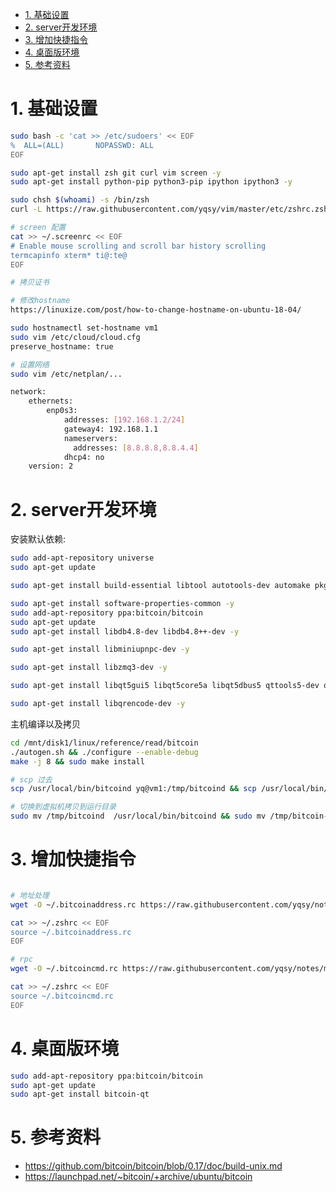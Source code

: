 
<!-- TOC -->

- [1. 基础设置](#1-基础设置)
- [2. server开发环境](#2-server开发环境)
- [3. 增加快捷指令](#3-增加快捷指令)
- [4. 桌面版环境](#4-桌面版环境)
- [5. 参考资料](#5-参考资料)

<!-- /TOC -->


<a id="markdown-1-基础设置" name="1-基础设置"></a>
# 1. 基础设置

```bash
sudo bash -c 'cat >> /etc/sudoers' << EOF
%  ALL=(ALL)       NOPASSWD: ALL
EOF

sudo apt-get install zsh git curl vim screen -y
sudo apt-get install python-pip python3-pip ipython ipython3 -y 

sudo chsh $(whoami) -s /bin/zsh
curl -L https://raw.githubusercontent.com/yqsy/vim/master/etc/zshrc.zsh > ~/.zshrc

# screen 配置
cat >> ~/.screenrc << EOF
# Enable mouse scrolling and scroll bar history scrolling
termcapinfo xterm* ti@:te@
EOF

# 拷贝证书

# 修改hostname
https://linuxize.com/post/how-to-change-hostname-on-ubuntu-18-04/

sudo hostnamectl set-hostname vm1
sudo vim /etc/cloud/cloud.cfg
preserve_hostname: true

# 设置网络
sudo vim /etc/netplan/...

network:
    ethernets:
        enp0s3:
            addresses: [192.168.1.2/24]
            gateway4: 192.168.1.1
            nameservers:
              addresses: [8.8.8.8,8.8.4.4]
            dhcp4: no
    version: 2
```

<a id="markdown-2-server开发环境" name="2-server开发环境"></a>
# 2. server开发环境


安装默认依赖:
```bash
sudo add-apt-repository universe
sudo apt-get update

sudo apt-get install build-essential libtool autotools-dev automake pkg-config libssl-dev libevent-dev bsdmainutils python3 libboost-system-dev libboost-filesystem-dev libboost-chrono-dev libboost-test-dev libboost-thread-dev -y

sudo apt-get install software-properties-common -y 
sudo add-apt-repository ppa:bitcoin/bitcoin
sudo apt-get update
sudo apt-get install libdb4.8-dev libdb4.8++-dev -y 

sudo apt-get install libminiupnpc-dev -y

sudo apt-get install libzmq3-dev -y 

sudo apt-get install libqt5gui5 libqt5core5a libqt5dbus5 qttools5-dev qttools5-dev-tools libprotobuf-dev protobuf-compiler -y

sudo apt-get install libqrencode-dev -y 
```

主机编译以及拷贝
```bash
cd /mnt/disk1/linux/reference/read/bitcoin
./autogen.sh && ./configure --enable-debug
make -j 8 && sudo make install

# scp 过去
scp /usr/local/bin/bitcoind yq@vm1:/tmp/bitcoind && scp /usr/local/bin/bitcoin-cli yq@vm1:/tmp/bitcoin-cli && scp /usr/local/bin/bitcoind yq@vm2:/tmp/bitcoind && scp /usr/local/bin/bitcoin-cli yq@vm2:/tmp/bitcoin-cli

# 切换到虚拟机拷贝到运行目录
sudo mv /tmp/bitcoind  /usr/local/bin/bitcoind && sudo mv /tmp/bitcoin-cli   /usr/local/bin/bitcoin-cli
```

<a id="markdown-3-增加快捷指令" name="3-增加快捷指令"></a>
# 3. 增加快捷指令
```bash

# 地址处理
wget -O ~/.bitcoinaddress.rc https://raw.githubusercontent.com/yqsy/notes/master/business/bitcoin/script/bitcoinaddress.rc

cat >> ~/.zshrc << EOF
source ~/.bitcoinaddress.rc
EOF

# rpc
wget -O ~/.bitcoincmd.rc https://raw.githubusercontent.com/yqsy/notes/master/business/bitcoin/script/bitcoincmd.rc

cat >> ~/.zshrc << EOF
source ~/.bitcoincmd.rc
EOF
```

<a id="markdown-4-桌面版环境" name="4-桌面版环境"></a>
# 4. 桌面版环境


```bash
sudo add-apt-repository ppa:bitcoin/bitcoin
sudo apt-get update
sudo apt-get install bitcoin-qt
```

<a id="markdown-5-参考资料" name="5-参考资料"></a>
# 5. 参考资料

* https://github.com/bitcoin/bitcoin/blob/0.17/doc/build-unix.md
* https://launchpad.net/~bitcoin/+archive/ubuntu/bitcoin

